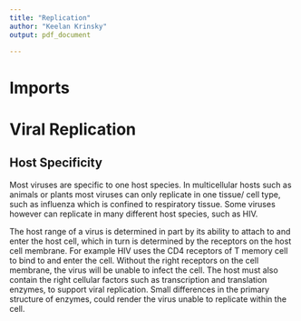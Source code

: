 ```yaml
---
title: "Replication"
author: "Keelan Krinsky"
output: pdf_document

---
```


# Imports

# Viral Replication

## Host Specificity
Most viruses are specific to one host species. In multicellular hosts such as animals or plants most viruses can only replicate in one tissue/ cell type, such as influenza which is confined to respiratory tissue. Some viruses however can replicate in many different host species, such as HIV. 

The host range of a virus is determined in part by its ability to attach to and enter the host cell, which in turn is determined by the receptors on the host cell membrane. For example HIV uses the CD4 receptors of T memory cell to bind to and enter the cell. Without the right receptors on the cell membrane, the virus will be unable to infect the cell. The host must also contain the right cellular factors such as transcription and translation enzymes, to support viral replication. Small differences in the primary structure of enzymes, could render the virus unable to replicate within the cell.



